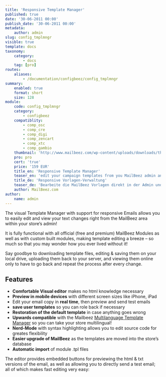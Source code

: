 ```yaml
---
title: 'Responsive Template Manager'
published: true
date: '30-06-2011 00:00'
publish_date: '30-06-2011 00:00'
metadata:
    author: admin
slug: config_tmplmngr
visible: true
template: docs
taxonomy:
    category:
        - docs
    tag: [pro]
routes:
    aliases:
        - /documentation/configbeez/config_tmplmngr
summary:
    enabled: true
    format: short
    size: 128
module:
    code: config_tmplmngr
    category:
        - configbeez
    compatiblity:
        - comp_osc
        - comp_cre
        - comp_digi
        - comp_zencart
        - comp_xtc
        - comp_gambio
    thumbnail: 'http://www.mailbeez.com/wp-content/uploads/downloads/thumbnails/2011/08/icon_321.png'
    pro: pro
    cert: 'true'
    price: '159 EUR'
    title_en: 'Responsive Template Manager'
    teaser_en: 'edit your campaign templates from you MailBeez admin and send responsive Emails'
    title_de: 'Responsive Vorlagen-Verwaltung'
    teaser_de: 'Bearbeite die MailBeez Vorlagen direkt in der Admin und versende responsive Emails'
    author: MailBeez.com
author:
    name: admin
---
```


The visual Template Manager with support for responsive Emails allows you to easily edit and view your text changes right from the MailBeez area within your store’s admin! 

It is fully functional with all official (free and premium) MailBeez Modules as well as with custom built modules, making template editing a breeze – so much so that you may wonder how you ever lived without it!

Say goodbye to downloading template files, editing & saving them on your local drive, uploading them back to your server, and viewing them online only to have to go back and repeat the process after every change.  

## Features

- **Comfortable Visual editor** makes no html knowledge necessary
- **Preview in mobile devices** with different screen sizes like iPhone, iPad
- Edit your email copy in **real time**, then preview and send test emails
- **save user templates** so you can role back if necessary
- **Restoration of the default template** in case anything goes wrong
- **Upwards compatible** with the Mailbeez [Multilanguage Template Manager](/documentation/configbeez/config_tmplmngr_lng/ "Multilanguage Template Manager") so you can take your store multilingual!
- **Nerd-Mode** with syntax highlighting allows you to edit source code  for greates flexibility
- **Easier upgrade of MailBeez** as the templates are moved into the store’s database
- **Automatic import** of module .tpl files

The editor provides embedded buttons for previewing the html & txt versions of the email, as well as allowing you to directly send a test email; all of which makes fast editing very easy:  
  
  
